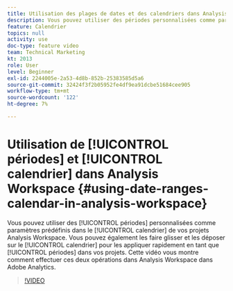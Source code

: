 ```yaml
---
title: Utilisation des plages de dates et des calendriers dans Analysis Workspace
description: Vous pouvez utiliser des périodes personnalisées comme paramètres prédéfinis dans le calendrier de vos projets Analysis Workspace. Vous pouvez également les faire glisser et les déposer sur le calendrier pour les appliquer rapidement en tant que périodes dans vos projets. Cette vidéo vous montre comment effectuer ces deux opérations dans Analysis Workspace dans Adobe Analytics.
feature: Calendrier
topics: null
activity: use
doc-type: feature video
team: Technical Marketing
kt: 2013
role: User
level: Beginner
exl-id: 2244005e-2a53-4d8b-852b-25383585d5a6
source-git-commit: 32424f3f2b05952fe4df9ea91dcbe51684cee905
workflow-type: tm+mt
source-wordcount: '122'
ht-degree: 7%

---
```


# Utilisation de [!UICONTROL périodes] et [!UICONTROL calendrier] dans Analysis Workspace {#using-date-ranges-calendar-in-analysis-workspace}

Vous pouvez utiliser des [!UICONTROL périodes] personnalisées comme paramètres prédéfinis dans le [!UICONTROL calendrier] de vos projets Analysis Workspace. Vous pouvez également les faire glisser et les déposer sur le [!UICONTROL calendrier] pour les appliquer rapidement en tant que [!UICONTROL périodes] dans vos projets. Cette vidéo vous montre comment effectuer ces deux opérations dans Analysis Workspace dans Adobe Analytics.

>[!VIDEO](https://video.tv.adobe.com/v/23973/?quality=12)
